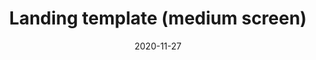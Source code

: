 ---
layout: designs
title: Landing template (medium screen)
design: 2-Landing-M.png
date: "2020-11-27"
---